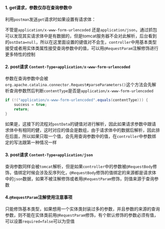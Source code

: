 #### 1. get请求，参数仅存在查询参数中

利用`postman`发送`get`请求时如果设置有请求体：

 不管是`application/x-www-form-urlencoded` 还是`application/json`，通过抓包可以发现其实请求体中是有数据的，但是tomcat服务器不会对此解析，后台看到的`ostData=null`，所以在这里面设置的键值对不会生，`controller`中用基本类型接受或者用实体类属性接受查询参数中的值，可以用`@RequestParam`注解修饰进行更多特性的控制

#### 2. post请求 `Content-Type=application/x-www-form-urlencoded`

参数在查询参数中会被`org.apache.catalina.connector.Request#parseParameters()`这个方法会先解析查询参数然后判断`contentType`是否是`application/x-www-form-urlencoded`

```java
if (!("application/x-www-form-urlencoded".equals(contentType))) {
    success = true;
    return;
}
```

如果是，这接下的流程对`postData`的键值对进行解析，因此如果请求参数中跟请求体中有相同的健，这时对应的值会是数组，由于请求体中的数据后解析，因此排在后面，所以如果只取一个值，会先用查询参数中的值，在`controller`中参数绑定的写法跟第一种情况一样

#### 3. post请求  `Content-Type=application/json` 

查询参数同样会被`tomcat`解析，但是如果`controller`中的参数被`@RequestBody`修饰，值绑定时候会涉及反序列化，`@RequestBody`修饰的值绑定的来源都是请求体中的`json`数据，如果不被注解修饰或者用`@RequestParam`修饰，则值来源于查询参数



#### 4.`@RequestParam`注解使用注意事项

只能修饰基本类型，如果想用一个实体类封装过多的参数，并且参数的来源的查询参数，则不能在实体类前用`@RequestParam`修饰，有个默认修饰的参数必须有值，可以设置`required=false`可以为空值